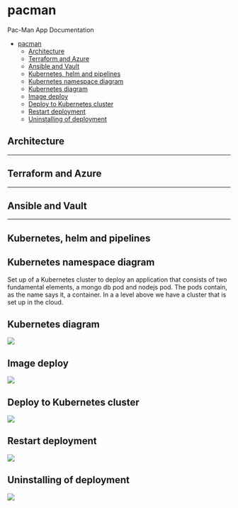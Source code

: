 # pacman
Pac-Man App Documentation

- [pacman](#pacman)
  - [Architecture](#architecture)
  - [Terraform and Azure](#terraform-and-azure)
  - [Ansible and Vault](#ansible-and-vault)
  - [Kubernetes, helm and pipelines](#kubernetes-helm-and-pipelines)
  - [Kubernetes namespace diagram](#kubernetes-namespace-diagram)
  - [Kubernetes diagram](#kubernetes-diagram)
  - [Image deploy](#image-deploy)
  - [Deploy to Kubernetes cluster](#deploy-to-kubernetes-cluster)
  - [Restart deployment](#restart-deployment)
  - [Uninstalling of deployment](#uninstalling-of-deployment)


## Architecture

---

## Terraform and Azure

---

## Ansible and Vault

---

## Kubernetes, helm and pipelines

## Kubernetes namespace diagram

Set up of a Kubernetes cluster to deploy an application that consists of two fundamental elements, a mongo db pod and nodejs pod. The pods contain, as the name says it, a container. In a a level above we have a cluster that is set up in the cloud.

## Kubernetes diagram

![](./img/01_diagram_namespace_pacman.png)

## Image deploy

![](./img/02_image_deploy.png)

## Deploy to Kubernetes cluster

![](./img/03_deploy_kubernetes.png)

## Restart deployment

![](./img/04_restart_pods.png)

## Uninstalling of deployment

![](./img/05_Uninstall.png)
